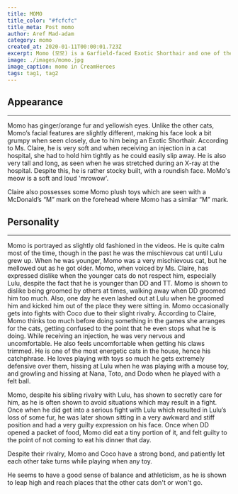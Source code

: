 ```yaml
---
title: MOMO
title_color: "#fcfcfc"
title_meta: Post momo
author: Aref Mad-adam
category: momo
created_at: 2020-01-11T00:00:01.723Z
excerpt: Momo (모모) is a Garfield-faced Exotic Shorthair and one of the CreamHeroes cats. His name also means peaches in Japanese.
image: ./images/momo.jpg
image_caption: momo in CreamHeroes
tags: tag1, tag2
---
```


## Appearance
___________________________________________________________________________________________________________________

Momo has ginger/orange fur and yellowish eyes. Unlike the other cats, Momo’s facial features are slightly different, making his face look a bit grumpy when seen closely, due to him being an Exotic Shorthair. According to Ms. Claire, he is very soft and when receiving an injection in a cat hospital, she had to hold him tightly as he could easily slip away. He is also very tall and long, as seen when he was stretched during an X-ray at the hospital. Despite this, he is rather stocky built, with a roundish face. MoMo's meow is a soft and loud 'mrowow'.

Claire also possesses some Momo plush toys which are seen with a McDonald’s “M” mark on the forehead where Momo has a similar “M” mark.

## Personality
___________________________________________________________________________________________________________________

Momo is portrayed as slightly old fashioned in the videos. He is quite calm most of the time, though in the past he was the mischievous cat until Lulu grew up. When he was younger, Momo was a very mischievous cat, but he mellowed out as he got older. Momo, when voiced by Ms. Claire, has expressed dislike when the younger cats do not respect him, especially Lulu, despite the fact that he is younger than DD and TT. Momo is shown to dislike being groomed by others at times, walking away when DD groomed him too much. Also, one day he even lashed out at Lulu when he groomed him and kicked him out of the place they were sitting in. Momo occasionally gets into fights with Coco due to their slight rivalry. According to Claire, Momo thinks too much before doing something in the games she arranges for the cats, getting confused to the point that he even stops what he is doing. While receiving an injection, he was very nervous and uncomfortable. He also feels uncomfortable when getting his claws trimmed. He is one of the most energetic cats in the house, hence his catchphrase. He loves playing with toys so much he gets extremely defensive over them, hissing at Lulu when he was playing with a mouse toy, and growling and hissing at Nana, Toto, and Dodo when he played with a felt ball.

Momo, despite his sibling rivalry with Lulu, has shown to secretly care for him, as he is often shown to avoid situations which may result in a fight. Once when he did get into a serious fight with Lulu which resulted in Lulu’s loss of some fur, he was later shown sitting in a very awkward and stiff position and had a very guilty expression on his face. Once when DD opened a packet of food, Momo did eat a tiny portion of it, and felt guilty to the point of not coming to eat his dinner that day.

Despite their rivalry, Momo and Coco have a strong bond, and patiently let each other take turns while playing when any toy.

He seems to have a good sense of balance and athleticism, as he is shown to leap high and reach places that the other cats don't or won't go.
